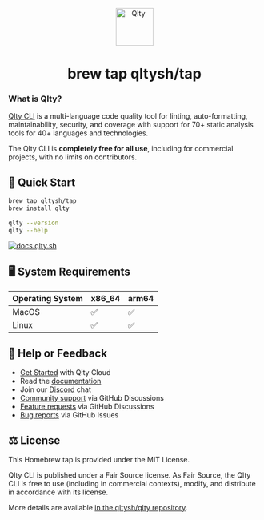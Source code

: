<p align="center">
  <a href="https://qlty.sh">
    <img alt="Qlty" src="https://cdn.brandfetch.io/idGrC4YgF4/theme/dark/idPHbenxLP.svg?c=1bxid64Mup7aczewSAYMX&t=1734797742010" height="75">
  </a>
</p>

<h1 align="center">brew tap qltysh/tap</h1>

### What is Qlty?

[Qlty CLI](https://github.com/qltysh/qlty) is a multi-language code quality tool for linting, auto-formatting, maintainability, security, and coverage with support for 70+ static analysis tools for 40+ languages and technologies.

The Qlty CLI is **completely free for all use**, including for commercial projects, with no limits on contributors.

## 🚀 Quick Start

```bash
brew tap qltysh/tap
brew install qlty

qlty --version
qlty --help
```

[![docs.qlty.sh](https://img.shields.io/badge/docs-docs.qlty.sh-08b2b7)](https://docs.qlty.sh)

## 🖥️ System Requirements

| Operating System | x86_64 | arm64 | 
|-|-|-|
| MacOS | ✅ | ✅ |
| Linux | ✅ | ✅ |

## 🛟 Help or Feedback

- [Get Started](https://qlty.sh/) with Qlty Cloud
- Read the [documentation](https://docs.qlty.sh)
- Join our [Discord](https://qlty.sh/discord) chat
- [Community support](https://github.com/orgs/qltysh/discussions/categories/q-a) via GitHub Discussions
- [Feature requests](https://github.com/orgs/qltysh/discussions/categories/feedback) via GitHub Discussions
- [Bug reports](https://github.com/qltysh/qlty-action/issues/new/choose) via GitHub Issues


## ⚖️ License

This Homebrew tap is provided under the MIT License.

Qlty CLI is published under a Fair Source license. As Fair Source, the Qlty CLI is free to use (including in commercial contexts), modify, and distribute in accordance with its license.

More details are available [in the qltysh/qlty repository](https://github.com/qltysh/qlty/blob/main/LICENSE.md).
